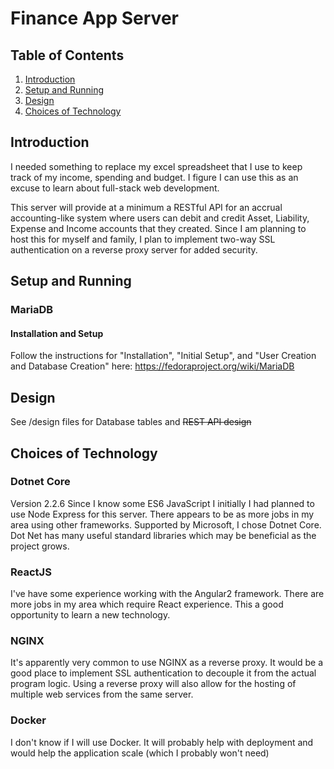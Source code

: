 # Finance App Server

## Table of Contents

  1. [Introduction](#introduction)
  2. [Setup and Running](#setup-and-running)
  3. [Design](#design)
  4. [Choices of Technology](#choices-of-technology)

## Introduction
I needed something to replace my excel spreadsheet that I use to keep track of my income, spending and budget. I figure I can use this as an excuse to 
learn about full-stack web development. 

This server will provide at a minimum a RESTful API for an accrual accounting-like system where users can debit and credit Asset, Liability, Expense and Income accounts that they created. Since I am planning to host this for myself and family, I plan to implement two-way SSL authentication on a reverse proxy server for added security.

## Setup and Running
### MariaDB
#### Installation and Setup
  Follow the instructions for "Installation", "Initial Setup", and "User Creation and Database Creation" here: https://fedoraproject.org/wiki/MariaDB

## Design
  See /design files for Database tables and ~~REST API design~~

## Choices of Technology

### Dotnet Core
Version 2.2.6
Since I know some ES6 JavaScript I initially I had planned to use Node Express for this server. There appears to be as more jobs in my area using other frameworks.
Supported by Microsoft, I chose Dotnet Core. Dot Net has many useful standard libraries which may be beneficial as the project grows.

### ReactJS
I've have some experience working with the Angular2 framework. There are more jobs in my area which require React experience. This a good opportunity to learn a new 
technology.

### NGINX
It's apparently very common to use NGINX as a reverse proxy. It would be a good place to implement SSL authentication to decouple it from the actual program logic.
Using a reverse proxy will also allow for the hosting of multiple web services from the same server.

### Docker
I don't know if I will use Docker. It will probably help with deployment and would help the application scale (which I probably won't need)

